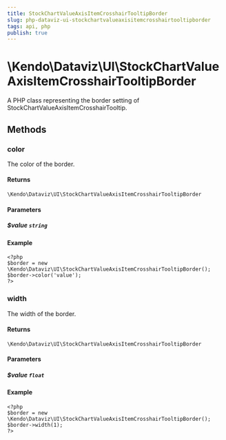 ```yaml
---
title: StockChartValueAxisItemCrosshairTooltipBorder
slug: php-dataviz-ui-stockchartvalueaxisitemcrosshairtooltipborder
tags: api, php
publish: true
---
```


# \Kendo\Dataviz\UI\StockChartValueAxisItemCrosshairTooltipBorder

A PHP class representing the border setting of StockChartValueAxisItemCrosshairTooltip.


## Methods

### color
The color of the border.

#### Returns
`\Kendo\Dataviz\UI\StockChartValueAxisItemCrosshairTooltipBorder`

#### Parameters

##### $value `string`



#### Example 
    <?php
    $border = new \Kendo\Dataviz\UI\StockChartValueAxisItemCrosshairTooltipBorder();
    $border->color('value');
    ?>

### width
The width of the border.

#### Returns
`\Kendo\Dataviz\UI\StockChartValueAxisItemCrosshairTooltipBorder`

#### Parameters

##### $value `float`



#### Example 
    <?php
    $border = new \Kendo\Dataviz\UI\StockChartValueAxisItemCrosshairTooltipBorder();
    $border->width(1);
    ?>

